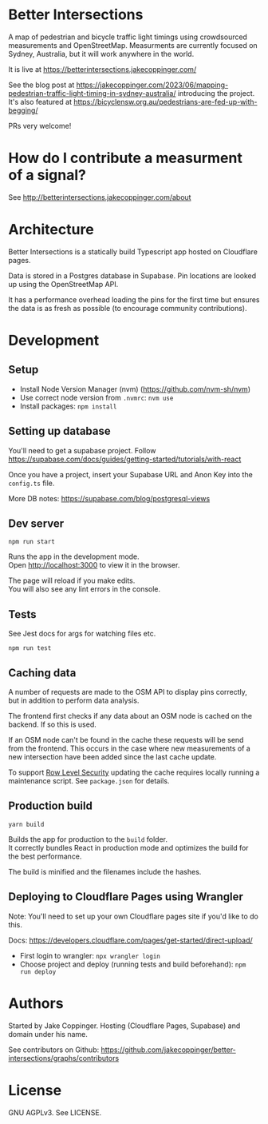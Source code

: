 # Better Intersections

A map of pedestrian and bicycle traffic light timings using crowdsourced measurements and OpenStreetMap. Measurments are currently focused on Sydney, Australia, but it will work anywhere in the world.

It is live at https://betterintersections.jakecoppinger.com/

See the blog post at https://jakecoppinger.com/2023/06/mapping-pedestrian-traffic-light-timing-in-sydney-australia/
introducing the project. It's also featured at https://bicyclensw.org.au/pedestrians-are-fed-up-with-begging/

PRs very welcome!

# How do I contribute a measurment of a signal?

See http://betterintersections.jakecoppinger.com/about

# Architecture

Better Intersections is a statically build Typescript app hosted on Cloudflare pages.

Data is stored in a Postgres database in Supabase. Pin locations are looked up using the
OpenStreetMap API.

It has a performance overhead loading the pins for the first time but ensures the data is as fresh
as possible (to encourage community contributions).

# Development

## Setup

- Install Node Version Manager (nvm) (https://github.com/nvm-sh/nvm)
- Use correct node version from `.nvmrc`: `nvm use`
- Install packages: `npm install`

## Setting up database

You'll need to get a supabase project. Follow
https://supabase.com/docs/guides/getting-started/tutorials/with-react

Once you have a project, insert your Supabase URL and Anon Key into the `config.ts` file.

More DB notes: https://supabase.com/blog/postgresql-views

## Dev server

`npm run start`

Runs the app in the development mode.<br />
Open [http://localhost:3000](http://localhost:3000) to view it in the browser.

The page will reload if you make edits.<br />
You will also see any lint errors in the console.

## Tests

See Jest docs for args for watching files etc.

`npm run test`

## Caching data

A number of requests are made to the OSM API to display pins correctly, but in addition to perform
data analysis.

The frontend first checks if any data about an OSM node is cached on the backend. If so this is used.

If an OSM node can't be found in the cache these requests will be send from the frontend. This
occurs in the case where new measurements of a new intersection have been added since the last cache
update.

To support [Row Level Security](https://supabase.com/docs/guides/database/postgres/row-level-security)
updating the cache requires locally running a maintenance script. See `package.json` for details.

## Production build

`yarn build`

Builds the app for production to the `build` folder.<br />
It correctly bundles React in production mode and optimizes the build for the best performance.

The build is minified and the filenames include the hashes.<br />

## Deploying to Cloudflare Pages using Wrangler

Note: You'll need to set up your own Cloudflare pages site if you'd like to do this.

Docs: https://developers.cloudflare.com/pages/get-started/direct-upload/

- First login to wrangler: `npx wrangler login`
- Choose project and deploy (running tests and build beforehand): `npm run deploy`

# Authors

Started by Jake Coppinger. Hosting (Cloudflare Pages, Supabase) and domain under his name.

See contributors on Github: https://github.com/jakecoppinger/better-intersections/graphs/contributors

# License

GNU AGPLv3. See LICENSE.
